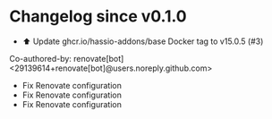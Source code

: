 # Changelog since v0.1.0
- ⬆️ Update ghcr.io/hassio-addons/base Docker tag to v15.0.5 (#3)

Co-authored-by: renovate[bot] <29139614+renovate[bot]@users.noreply.github.com> 
- Fix Renovate configuration 
- Fix Renovate configuration 
- Fix Renovate configuration 
